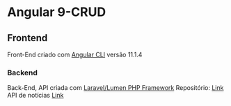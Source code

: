 # Angular 9-CRUD

## Frontend

Front-End criado com [Angular CLI](https://github.com/angular/angular-cli) versão 11.1.4

### Backend

Back-End, API criada com [Laravel/Lumen PHP Framework](https://lumen.laravel.com/) 
Repositório: [Link](https://github.com/carlos-souza-dev/crud-php)
API de notícias [Link](https://newsapi.org/v2/)
